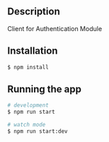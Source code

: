 ## Description

Client for Authentication Module

## Installation

```bash
$ npm install
```

## Running the app

```bash
# development
$ npm run start

# watch mode
$ npm run start:dev

```
